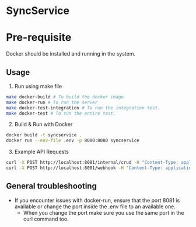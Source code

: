 # SyncService

# Pre-requisite

Docker should be installed and running in the system.

## Usage

1. Run using make file

```bash
make docker-build # To build the docker image.
make docker-run # To run the server
make docker-test-integration # To run the integration test.
make docker-test # To run the entire test.
```

2. Build & Run with Docker

```bash
docker build -t syncservice .
docker run --env-file .env -p 8080:8080 syncservice
```

3. Example API Requests

```bash
curl -X POST http://localhost:8081/internal/crud -H "Content-Type: application/json" -d '{"id": "cust123", "first_name": "John", "last_name": "Doe", "email": "john@example.com", "phone_number": "1234567890"}'
curl -X POST http://localhost:8081/webhook -H "Content-Type: application/json" -d '{"customer_id": "cust456", "full_name": "Jane Smith", "email_address": "jane@example.com", "phone": "9876543210", "last_modified": "2024-05-10T12:00:00Z"}'
```

## General troubleshooting
- If you encounter issues with docker-run, ensure that the port 8081 is available or change the port inside the .env file to an available one.
    - When you change the port make sure you use the same port in the curl command too.
